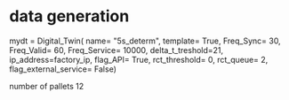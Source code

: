# data generation

mydt = Digital_Twin(
    name= "5s_determ",
    template= True, 
    Freq_Sync= 30, 
    Freq_Valid= 60, 
    Freq_Service= 10000, 
    delta_t_treshold=21,
    ip_address=factory_ip,
    flag_API= True,
    rct_threshold= 0,
    rct_queue= 2,
    flag_external_service= False)

number of pallets 12
